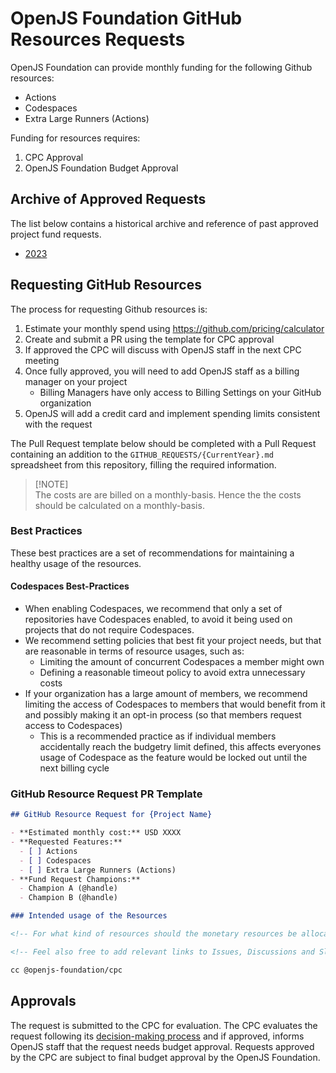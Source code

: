 # OpenJS Foundation GitHub Resources Requests

OpenJS Foundation can provide monthly funding for the following Github resources:

- Actions
- Codespaces
- Extra Large Runners (Actions)

Funding for resources requires:

1. CPC Approval
2. OpenJS Foundation Budget Approval

## Archive of Approved Requests

The list below contains a historical archive and reference of past approved project fund requests.

- [2023](./GITHUB_REQUESTS/2023.md)

## Requesting GitHub Resources

The process for requesting Github resources is:

1. Estimate your monthly spend using https://github.com/pricing/calculator
1. Create and submit a PR using the template for CPC approval
1. If approved the CPC will discuss with OpenJS staff in the next CPC meeting
1. Once fully approved, you will need to add OpenJS staff as a billing manager on your project
    - Billing Managers have only access to Billing Settings on your GitHub organization
1. OpenJS will add a credit card and implement spending limits consistent with the request

The Pull Request template below should be completed with a Pull Request containing an addition to the `GITHUB_REQUESTS/{CurrentYear}.md` spreadsheet from this repository, filling the required information.

> [!NOTE]\
> The costs are are billed on a monthly-basis. Hence the the costs should be calculated on a monthly-basis.

### Best Practices

These best practices are a set of recommendations for maintaining a healthy usage of the resources.

#### Codespaces Best-Practices

- When enabling Codespaces, we recommend that only a set of repositories have Codespaces enabled, to avoid it being used on projects that do not require Codespaces.
- We recommend setting policies that best fit your project needs, but that are reasonable in terms of resource usages, such as:
  - Limiting the amount of concurrent Codespaces a member might own
  - Defining a reasonable timeout policy to avoid extra unnecessary costs
- If your organization has a large amount of members, we recommend limiting the access of Codespaces to members that would benefit from it and possibly making it an opt-in process (so that members request access to Codespaces)
  - This is a recommended practice as if individual members accidentally reach the budgetry limit defined, this affects everyones usage of Codespace as the feature would be locked out until the next billing cycle

### GitHub Resource Request PR Template

```md
## GitHub Resource Request for {Project Name}

- **Estimated monthly cost:** USD XXXX
- **Requested Features:**
  - [ ] Actions
  - [ ] Codespaces
  - [ ] Extra Large Runners (Actions)
- **Fund Request Champions:**
  - Champion A (@handle)
  - Champion B (@handle)

### Intended usage of the Resources

<!-- For what kind of resources should the monetary resources be allocated how are they intended to be used -->

<!-- Feel also free to add relevant links to Issues, Discussions and Slack threads -->

cc @openjs-foundation/cpc
```

## Approvals

The request is submitted to the CPC for evaluation.
The CPC evaluates the request following its [decision-making process](https://github.com/openjs-foundation/cross-project-council/blob/main/CPC-CHARTER.md#section-9-decision-making) and if approved, informs OpenJS staff that the request needs budget approval.
Requests approved by the CPC are subject to final budget approval by the OpenJS Foundation.
